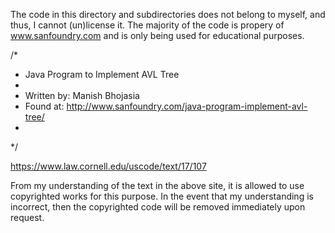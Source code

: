 The code in this directory and subdirectories does not belong to myself, and thus, I cannot (un)license it.
The majority of the code is propery of www.sanfoundry.com and is only being used for educational purposes.

/*
 *  Java Program to Implement AVL Tree
 *
 *  Written by: Manish Bhojasia
 *  Found at: http://www.sanfoundry.com/java-program-implement-avl-tree/
 *
 */

https://www.law.cornell.edu/uscode/text/17/107

From my understanding of the text in the above site, it is allowed to use copyrighted works for this purpose.
In the event that my understanding is incorrect, then the copyrighted code will be removed immediately upon request.
